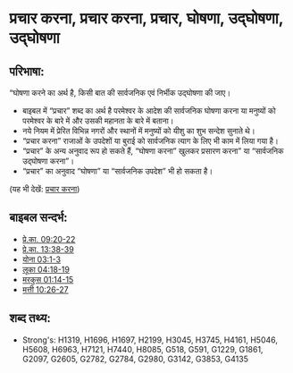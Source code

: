 # प्रचार करना, प्रचार करना, प्रचार, घोषणा, उद्घोषणा, उद्घोषणा #

## परिभाषा: ##


“घोषणा करने का अर्थ है, किसी बात की सार्वजनिक एवं निर्भीक उद्घोषणा की जाए।

* बाइबल में “प्रचार” शब्द का अर्थ है परमेश्वर के आदेश की सार्वजनिक घोषणा करना या मनुष्यों को परमेश्वर के बारे में और उसकी महानता के बारे में बताना।
* नये नियम में प्रेरित विभिन्न नगरों और स्थानों में मनुष्यों को यीशु का शुभ सन्देश सुनाते थे।
* “प्रचार करना” राजाओं के उपदेशों या बुराई को सार्वजनिक त्याग के लिए भी काम में लिया गया है।
* “प्रचार” के अन्य अनुवाद रूप हो सकते हैं, “घोषणा करना” खुलकर प्रसारण करना” या “सार्वजनिक उद्घोषणा करना”।
* “प्रचार” का अनुवाद “घोषणा” या “सार्वजनिक उपदेश” भी हो सकता है।

(यह भी देखें: [प्रचार करना](../other/preach.md))

## बाइबल सन्दर्भ: ##

* [प्रे.का. 09:20-22](rc://en/tn/help/act/09/20)
* [प्रे.का. 13:38-39](rc://en/tn/help/act/13/38)
* [योना 03:1-3](rc://en/tn/help/jon/03/01)
* [लूका 04:18-19](rc://en/tn/help/luk/04/18)
* [मरकुस 01:14-15](rc://en/tn/help/mrk/01/14)
* [मत्ती 10:26-27](rc://en/tn/help/mat/10/26)

## शब्द तथ्य: ##

* Strong's: H1319, H1696, H1697, H2199, H3045, H3745, H4161, H5046, H5608, H6963, H7121, H7440, H8085, G518, G591, G1229, G1861, G2097, G2605, G2782, G2784, G2980, G3142, G3853, G4135
